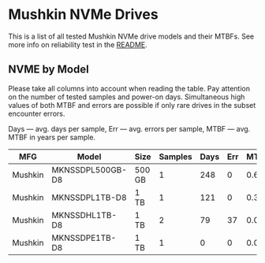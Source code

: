 Mushkin NVMe Drives
===================

This is a list of all tested Mushkin NVMe drive models and their MTBFs. See more
info on reliability test in the [README](https://github.com/linuxhw/SMART).

NVME by Model
------------

Please take all columns into account when reading the table. Pay attention on the
number of tested samples and power-on days. Simultaneous high values of both MTBF
and errors are possible if only rare drives in the subset encounter errors.

Days   — avg. days per sample,
Err    — avg. errors per sample,
MTBF   — avg. MTBF in years per sample.

| MFG       | Model              | Size   | Samples | Days  | Err   | MTBF   |
|-----------|--------------------|--------|---------|-------|-------|--------|
| Mushkin   | MKNSSDPL500GB-D8   | 500 GB | 1       | 248   | 0     | 0.68   |
| Mushkin   | MKNSSDPL1TB-D8     | 1 TB   | 1       | 121   | 0     | 0.33   |
| Mushkin   | MKNSSDHL1TB-D8     | 1 TB   | 2       | 79    | 37    | 0.02   |
| Mushkin   | MKNSSDPE1TB-D8     | 1 TB   | 1       | 0     | 0     | 0.00   |
